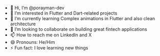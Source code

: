 - 👋 Hi, I’m @porayman-dev
- 👀 I’m interested in Flutter and Dart-related projects
- 🌱 I’m currently learning Complex animations in Flutter and also clean architecture
- 💞️ I’m looking to collaborate on building great fintech applications
- 📫 How to reach me on LinkedIn and X
- 😄 Pronouns: He/Him
- ⚡ Fun fact: I love learning new things

<!---
porayman-dev/porayman-dev is a ✨ special ✨ repository because its `README.md` (this file) appears on your GitHub profile.
You can click the Preview link to take a look at your changes.
--->
